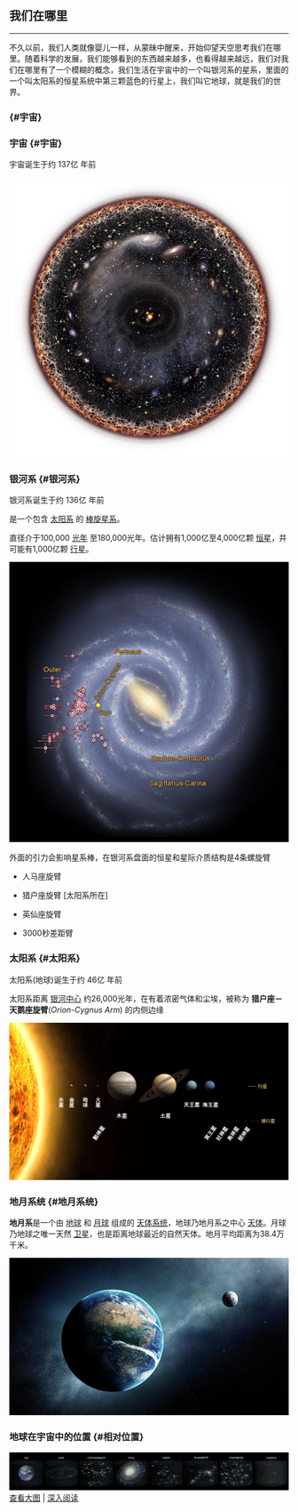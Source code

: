 ## 我们在哪里

---

不久以前，我们人类就像婴儿一样，从蒙昧中醒来，开始仰望天空思考我们在哪里。随着科学的发展，我们能够看到的东西越来越多，也看得越来越远，我们对我们在哪里有了一个模糊的概念，我们生活在宇宙中的一个叫银河系的星系，里面的一个叫太阳系的恒星系统中第三颗蓝色的行星上，我们叫它地球，就是我们的世界。

###  {#宇宙}

### 宇宙 {#宇宙}

宇宙诞生于约 137亿 年前

![](/assets/observable-universe.png)

### 银河系 {#银河系}

银河系诞生于约 136亿 年前

是一个包含 [太阳系](https://zh.wikipedia.org/wiki/太陽系) 的 [棒旋星系](https://zh.wikipedia.org/wiki/棒旋星系)。

直径介于100,000 [光年](https://zh.wikipedia.org/wiki/光年) 至180,000光年。估计拥有1,000亿至4,000亿颗 [恒星](https://zh.wikipedia.org/wiki/恆星)，并可能有1,000亿颗 [行星](https://zh.wikipedia.org/wiki/行星)。

![](/assets/milky-way.jpg)

外面的引力会影响星系棒，在银河系盘面的恒星和星际介质结构是4条螺旋臂

* 人马座旋臂

* 猎户座旋臂 \[太阳系所在\]

* 英仙座旋臂

* 3000秒差距臂

### 太阳系 {#太阳系}

太阳系\(地球\)诞生于约 46亿 年前

太阳系距离 [银河中心](https://zh.wikipedia.org/wiki/銀心) 约26,000光年，在有着浓密气体和尘埃，被称为 **猎户座－天鹅座旋臂**\(_Orion_-_Cygnus Arm_\) 的内侧边缘

![](/assets/solar-system.jpg)

### 地月系统 {#地月系统}

**地月系**是一个由 [地球](https://zh.wikipedia.org/wiki/地球) 和 [月球](https://zh.wikipedia.org/wiki/月球) 组成的 [天体系统](https://zh.wikipedia.org/w/index.php?title=天体系统&action=edit&redlink=1)，地球乃地月系之中心 [天体](https://zh.wikipedia.org/wiki/天体列表)。月球乃地球之唯一天然 [卫星](https://zh.wikipedia.org/wiki/卫星)，也是距离地球最近的自然天体。地月平均距离为38.4万千米。

![](/assets/earth-and-moon.jpg)

### 地球在宇宙中的位置 {#相对位置}

![](/assets/where-are-we.png)[查看大图](https://zh.wikipedia.org/wiki/地球在宇宙中的位置#/media/File:地球在宇宙中的位置.jpeg) \| [深入阅读](https://zh.wikipedia.org/wiki/地球在宇宙中的位置)

